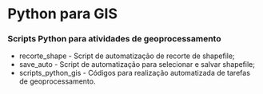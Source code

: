 # Python para GIS
### Scripts Python para atividades de geoprocessamento

* recorte_shape - Script de automatização de recorte de shapefile;
* save_auto - Script de automatização para selecionar e salvar shapefile;
* scripts_python_gis - Códigos para realização automatizada de tarefas de geoprocessamento.
